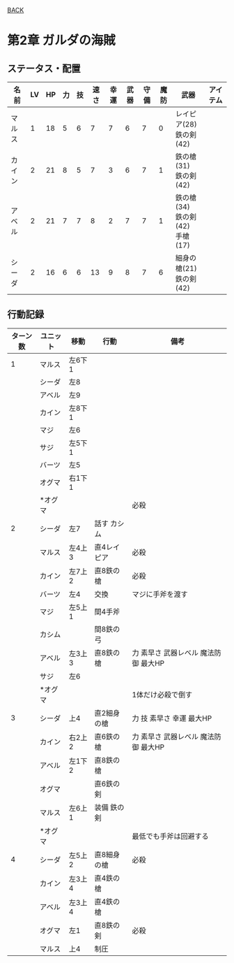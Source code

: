 [BACK](../README.md)

# 第2章 ガルダの海賊

## ステータス・配置

|名前|LV|HP|力|技|速さ|幸運|武器|守備|魔防|武器|アイテム|
|---|---|---|---|---|---|---|---|---|---|---|---|
|マルス|1|18|5|6|7|7|6|7|0|レイピア(28) <br/> 鉄の剣(42)||
|カイン|2|21|8|5|7|3|6|7|1|鉄の槍(31) <br/> 鉄の剣(42)||
|アベル|2|21|7|7|8|2|7|7|1|鉄の槍(34) <br/> 鉄の剣(42) <br/> 手槍(17)||
|シーダ|2|16|6|6|13|9|8|7|6|細身の槍(21) <br/> 鉄の剣(42)||

## 行動記録

|ターン数|ユニット|移動|行動|備考|
|---|---|---|---|---|
|1|マルス|左6下1|||
||シーダ|左8|||
||アベル|左9|||
||カイン|左8下1|||
||マジ|左6|||
||サジ|左5下1|||
||バーツ|左5|||
||オグマ|右1下1|||
||\*オグマ|||必殺|
|2|シーダ|左7|話す カシム||
||マルス|左4上3|直4レイピア|必殺|
||カイン|左7上2|直8鉄の槍|必殺|
||バーツ|左4|交換|マジに手斧を渡す|
||マジ|左5上1|間4手斧||
||カシム||間8鉄の弓||
||アベル|左3上3|直8鉄の槍|力 素早さ 武器レベル 魔法防御 最大HP|
||サジ|左6|||
||\*オグマ|||1体だけ必殺で倒す|
|3|シーダ|上4|直2細身の槍|力 技 素早さ 幸運 最大HP|
||カイン|右2上2|直6鉄の槍|力 素早さ 武器レベル 魔法防御 最大HP|
||アベル|左1下2|直8鉄の槍|
||オグマ||直6鉄の剣||
||マルス|左6上1|装備 鉄の剣||
||\*オグマ|||最低でも手斧は回避する|
|4|シーダ|左5上2|直8細身の槍|必殺|
||カイン|左3上4|直4鉄の槍||
||アベル|左3上4|直4鉄の槍||
||オグマ|左1|直8鉄の剣|必殺|
||マルス|上4|制圧||
